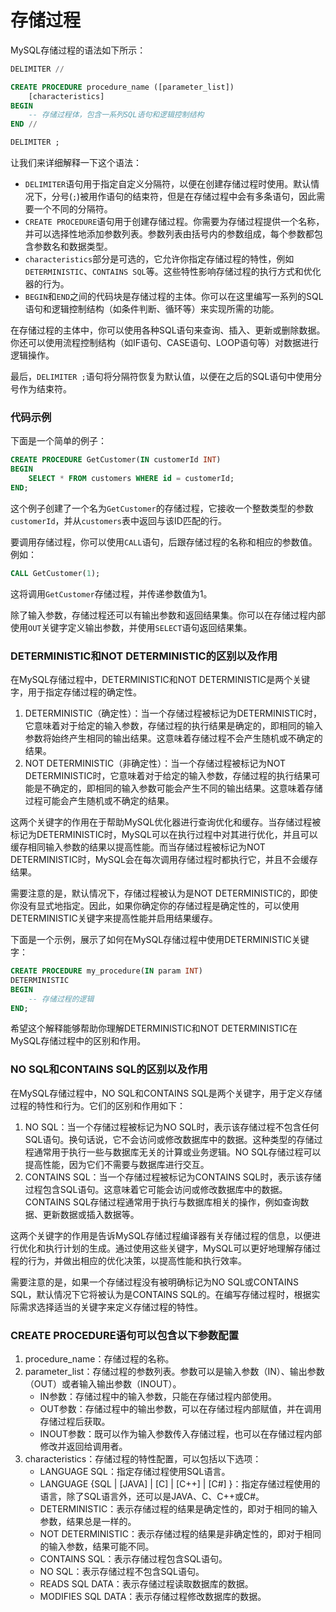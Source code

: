 # 存储过程

MySQL存储过程的语法如下所示：

```sql
DELIMITER //

CREATE PROCEDURE procedure_name ([parameter_list])
    [characteristics]
BEGIN
    -- 存储过程体，包含一系列SQL语句和逻辑控制结构
END //

DELIMITER ;
```

让我们来详细解释一下这个语法：

* `DELIMITER`语句用于指定自定义分隔符，以便在创建存储过程时使用。默认情况下，分号(`;`)被用作语句的结束符，但是在存储过程中会有多条语句，因此需要一个不同的分隔符。
* `CREATE PROCEDURE`语句用于创建存储过程。你需要为存储过程提供一个名称，并可以选择性地添加参数列表。参数列表由括号内的参数组成，每个参数都包含参数名和数据类型。
* `characteristics`部分是可选的，它允许你指定存储过程的特性，例如`DETERMINISTIC`、`CONTAINS SQL`等。这些特性影响存储过程的执行方式和优化器的行为。
* `BEGIN`和`END`之间的代码块是存储过程的主体。你可以在这里编写一系列的SQL语句和逻辑控制结构（如条件判断、循环等）来实现所需的功能。

在存储过程的主体中，你可以使用各种SQL语句来查询、插入、更新或删除数据。你还可以使用流程控制结构（如IF语句、CASE语句、LOOP语句等）对数据进行逻辑操作。

最后，`DELIMITER ;`语句将分隔符恢复为默认值，以便在之后的SQL语句中使用分号作为结束符。

### 代码示例

下面是一个简单的例子：

```sql
CREATE PROCEDURE GetCustomer(IN customerId INT)
BEGIN
    SELECT * FROM customers WHERE id = customerId;
END;
```

这个例子创建了一个名为`GetCustomer`的存储过程，它接收一个整数类型的参数`customerId`，并从`customers`表中返回与该ID匹配的行。

要调用存储过程，你可以使用`CALL`语句，后跟存储过程的名称和相应的参数值。例如：

```sql
CALL GetCustomer(1);
```

这将调用`GetCustomer`存储过程，并传递参数值为1。

除了输入参数，存储过程还可以有输出参数和返回结果集。你可以在存储过程内部使用`OUT`关键字定义输出参数，并使用`SELECT`语句返回结果集。

### DETERMINISTIC和NOT DETERMINISTIC的区别以及作用

在MySQL存储过程中，DETERMINISTIC和NOT DETERMINISTIC是两个关键字，用于指定存储过程的确定性。

1. DETERMINISTIC（确定性）：当一个存储过程被标记为DETERMINISTIC时，它意味着对于给定的输入参数，存储过程的执行结果是确定的，即相同的输入参数将始终产生相同的输出结果。这意味着存储过程不会产生随机或不确定的结果。
2. NOT DETERMINISTIC（非确定性）：当一个存储过程被标记为NOT DETERMINISTIC时，它意味着对于给定的输入参数，存储过程的执行结果可能是不确定的，即相同的输入参数可能会产生不同的输出结果。这意味着存储过程可能会产生随机或不确定的结果。

这两个关键字的作用在于帮助MySQL优化器进行查询优化和缓存。当存储过程被标记为DETERMINISTIC时，MySQL可以在执行过程中对其进行优化，并且可以缓存相同输入参数的结果以提高性能。而当存储过程被标记为NOT DETERMINISTIC时，MySQL会在每次调用存储过程时都执行它，并且不会缓存结果。

需要注意的是，默认情况下，存储过程被认为是NOT DETERMINISTIC的，即使你没有显式地指定。因此，如果你确定你的存储过程是确定性的，可以使用DETERMINISTIC关键字来提高性能并启用结果缓存。

下面是一个示例，展示了如何在MySQL存储过程中使用DETERMINISTIC关键字：

```sql
CREATE PROCEDURE my_procedure(IN param INT)
DETERMINISTIC
BEGIN
    -- 存储过程的逻辑
END;
```

希望这个解释能够帮助你理解DETERMINISTIC和NOT DETERMINISTIC在MySQL存储过程中的区别和作用。

### NO SQL和CONTAINS SQL的区别以及作用

在MySQL存储过程中，NO SQL和CONTAINS SQL是两个关键字，用于定义存储过程的特性和行为。它们的区别和作用如下：

1. NO SQL：当一个存储过程被标记为NO SQL时，表示该存储过程不包含任何SQL语句。换句话说，它不会访问或修改数据库中的数据。这种类型的存储过程通常用于执行一些与数据库无关的计算或业务逻辑。NO SQL存储过程可以提高性能，因为它们不需要与数据库进行交互。
2. CONTAINS SQL：当一个存储过程被标记为CONTAINS SQL时，表示该存储过程包含SQL语句。这意味着它可能会访问或修改数据库中的数据。CONTAINS SQL存储过程通常用于执行与数据库相关的操作，例如查询数据、更新数据或插入数据等。

这两个关键字的作用是告诉MySQL存储过程编译器有关存储过程的信息，以便进行优化和执行计划的生成。通过使用这些关键字，MySQL可以更好地理解存储过程的行为，并做出相应的优化决策，以提高性能和执行效率。

需要注意的是，如果一个存储过程没有被明确标记为NO SQL或CONTAINS SQL，默认情况下它将被认为是CONTAINS SQL的。在编写存储过程时，根据实际需求选择适当的关键字来定义存储过程的特性。

### CREATE PROCEDURE语句可以包含以下参数配置

1. procedure\_name：存储过程的名称。
2. parameter\_list：存储过程的参数列表。参数可以是输入参数（IN）、输出参数（OUT）或者输入输出参数（INOUT）。
   * IN参数：存储过程中的输入参数，只能在存储过程内部使用。
   * OUT参数：存储过程中的输出参数，可以在存储过程内部赋值，并在调用存储过程后获取。
   * INOUT参数：既可以作为输入参数传入存储过程，也可以在存储过程内部修改并返回给调用者。
3. characteristics：存储过程的特性配置，可以包括以下选项：
   * LANGUAGE SQL：指定存储过程使用SQL语言。
   * LANGUAGE {SQL | \[JAVA] | \[C] | \[C++] | \[C#] }：指定存储过程使用的语言，除了SQL语言外，还可以是JAVA、C、C++或C#。
   * DETERMINISTIC：表示存储过程的结果是确定性的，即对于相同的输入参数，结果总是一样的。
   * NOT DETERMINISTIC：表示存储过程的结果是非确定性的，即对于相同的输入参数，结果可能不同。
   * CONTAINS SQL：表示存储过程包含SQL语句。
   * NO SQL：表示存储过程不包含SQL语句。
   * READS SQL DATA：表示存储过程读取数据库的数据。
   * MODIFIES SQL DATA：表示存储过程修改数据库的数据。
